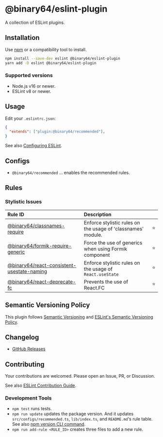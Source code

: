 # @binary64/eslint-plugin

<!--
[![npm version](https://img.shields.io/npm/v/eslint-plugin-xxxx.svg)](https://www.npmjs.com/package/eslint-plugin-xxxx)
[![Downloads/month](https://img.shields.io/npm/dm/eslint-plugin-xxxx.svg)](http://www.npmtrends.com/eslint-plugin-xxxx)
[![Build Status](https://travis-ci.org/mysticatea/eslint-plugin-xxxx.svg?branch=master)](https://travis-ci.org/mysticatea/eslint-plugin-xxxx)
[![Coverage Status](https://codecov.io/gh/mysticatea/eslint-plugin-xxxx/branch/master/graph/badge.svg)](https://codecov.io/gh/mysticatea/eslint-plugin-xxxx)
[![Dependency Status](https://david-dm.org/mysticatea/eslint-plugin-xxxx.svg)](https://david-dm.org/mysticatea/eslint-plugin-xxxx)
-->

A collection of ESLint plugins.

## Installation

Use [npm](https://www.npmjs.com/) or a compatibility tool to install.

```bash
npm install --save-dev eslint @binary64/eslint-plugin
yarn add -D eslint @binary64/eslint-plugin
```

### Supported versions

- Node.js v16 or newer.
- ESLint v8 or newer.

## Usage

Edit your `.eslintrc.json`:

```json
{
  "extends": ["plugin:@binary64/recommended"],
}
```

See also [Configuring ESLint](https://eslint.org/docs/user-guide/configuring).

## Configs

- `@binary64/recommended` ... enables the recommended rules.

## Rules

<!--RULE_TABLE_BEGIN-->

### Stylistic Issues

| Rule ID                                           | Description      |     |
| :------------------------------------------------ | :--------------- | :-: |
| [@binary64/classnames-require](./docs/rules/classnames-require.md) | Enforce stylistic rules on the usage of 'classnames' module. | ⭐️ |
| [@binary64/formik-require-generic](./docs/rules/formik-require-generic.md) | Force the use of generics when using Formik component | ⭐️ |
| [@binary64/react-consistent-usestate-naming](./docs/rules/react-consistent-usestate-naming.md) | Enforce stylistic rules on the usage of `React.useState` | ⭐️ |
| [@binary64/react-deprecate-fc](./docs/rules/react-deprecate-fc.md) | Prevents the use of React.FC | ⭐️ |

<!--RULE_TABLE_END-->

## Semantic Versioning Policy

This plugin follows [Semantic Versioning](http://semver.org/) and [ESLint's Semantic Versioning Policy](https://github.com/eslint/eslint#semantic-versioning-policy).

## Changelog

- [GitHub Releases]()

## Contributing

Your contributions are welcomed. Please open an Issue, PR, or Discussion.

See also [ESLint Contribution Guide](https://eslint.org/docs/developer-guide/contributing/).

### Development Tools

- `npm test` runs tests.
- `npm run update` updates the package version. And it updates `src/configs/recommended.ts`, `lib/index.ts`, and `README.md`'s rule table. See also [npm version CLI command](https://docs.npmjs.com/cli/version).
- `npm run add-rule <RULE_ID>` creates three files to add a new rule.
